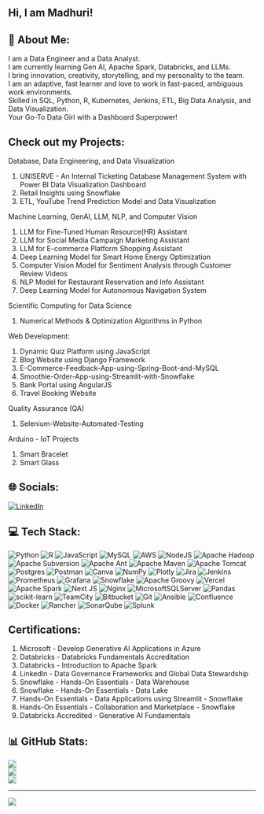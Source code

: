 ## Hi, I am Madhuri! 

## 💫 About Me:
I am a Data Engineer and a Data Analyst.<br>I am currently learning Gen AI, Apache Spark, Databricks, and LLMs.<br>I bring innovation, creativity, storytelling, and my personality to the team. <br>I am an adaptive, fast learner and love to work in fast-paced, ambiguous work environments.<br>Skilled in SQL, Python, R, Kubernetes, Jenkins, ETL, Big Data Analysis, and Data Visualization.<br>Your Go-To Data Girl with a Dashboard Superpower!<br>

## Check out my Projects:

Database, Data Engineering, and Data Visualization <br>

1. UNISERVE - An Internal Ticketing Database Management System with Power BI Data Visualization Dashboard <br>
2. Retail Insights using Snowflake <br>
3. ETL, YouTube Trend Prediction Model and Data Visualization <br>

Machine Learning, GenAI, LLM, NLP, and Computer Vision <br>

1. LLM for Fine-Tuned Human Resource(HR) Assistant <br>
2. LLM for Social Media Campaign Marketing Assistant <br>
3. LLM for E-commerce Platform Shopping Assistant <br>
4. Deep Learning Model for Smart Home Energy Optimization <br>
5. Computer Vision Model for Sentiment Analysis through Customer Review Videos  <br>
6. NLP Model for Restaurant Reservation and Info Assistant  <br>
7. Deep Learning Model for Autonomous Navigation System <br>

Scientific Computing for Data Science <br>

1. Numerical Methods & Optimization Algorithms in Python

Web Development: <br>
1. Dynamic Quiz Platform using JavaScript <br>
2. Blog Website using Django Framework <br>
3. E-Commerce-Feedback-App-using-Spring-Boot-and-MySQL <br>
4. Smoothie-Order-App-using-Streamlit-with-Snowflake <br>
5. Bank Portal using AngularJS <br>
6. Travel Booking Website <br>

Quality Assurance (QA) <br>

1. Selenium-Website-Automated-Testing <br>

Arduino - IoT Projects <br>

1. Smart Bracelet <br>
2. Smart Glass <br>

## 🌐 Socials:
[![LinkedIn](https://img.shields.io/badge/LinkedIn-%230077B5.svg?logo=linkedin&logoColor=white)](https://linkedin.com/in/madhurinnaik) 

## 💻 Tech Stack:
![Python](https://img.shields.io/badge/python-3670A0?style=for-the-badge&logo=python&logoColor=ffdd54) ![R](https://img.shields.io/badge/r-%23276DC3.svg?style=for-the-badge&logo=r&logoColor=white) ![JavaScript](https://img.shields.io/badge/javascript-%23323330.svg?style=for-the-badge&logo=javascript&logoColor=%23F7DF1E) ![MySQL](https://img.shields.io/badge/mysql-4479A1.svg?style=for-the-badge&logo=mysql&logoColor=white) ![AWS](https://img.shields.io/badge/AWS-%23FF9900.svg?style=for-the-badge&logo=amazon-aws&logoColor=white) ![NodeJS](https://img.shields.io/badge/node.js-6DA55F?style=for-the-badge&logo=node.js&logoColor=white) ![Apache Hadoop](https://img.shields.io/badge/Apache%20Hadoop-66CCFF?style=for-the-badge&logo=apachehadoop&logoColor=black) ![Apache Subversion](https://img.shields.io/badge/subversion-%23809CC9.svg?style=for-the-badge&logo=subversion&logoColor=white) ![Apache Ant](https://img.shields.io/badge/Apache%20Ant-A81C7D?style=for-the-badge&logo=Apache%20Ant&logoColor=white) ![Apache Maven](https://img.shields.io/badge/Apache%20Maven-C71A36?style=for-the-badge&logo=Apache%20Maven&logoColor=white) ![Apache Tomcat](https://img.shields.io/badge/apache%20tomcat-%23F8DC75.svg?style=for-the-badge&logo=apache-tomcat&logoColor=black) ![Postgres](https://img.shields.io/badge/postgres-%23316192.svg?style=for-the-badge&logo=postgresql&logoColor=white) ![Postman](https://img.shields.io/badge/Postman-FF6C37?style=for-the-badge&logo=postman&logoColor=white) ![Canva](https://img.shields.io/badge/Canva-%2300C4CC.svg?style=for-the-badge&logo=Canva&logoColor=white) ![NumPy](https://img.shields.io/badge/numpy-%23013243.svg?style=for-the-badge&logo=numpy&logoColor=white) ![Plotly](https://img.shields.io/badge/Plotly-%233F4F75.svg?style=for-the-badge&logo=plotly&logoColor=white) ![Jira](https://img.shields.io/badge/jira-%230A0FFF.svg?style=for-the-badge&logo=jira&logoColor=white) ![Jenkins](https://img.shields.io/badge/jenkins-%232C5263.svg?style=for-the-badge&logo=jenkins&logoColor=white) ![Prometheus](https://img.shields.io/badge/Prometheus-E6522C?style=for-the-badge&logo=Prometheus&logoColor=white) ![Grafana](https://img.shields.io/badge/grafana-%23F46800.svg?style=for-the-badge&logo=grafana&logoColor=white) ![Snowflake](https://img.shields.io/badge/snowflake-%2329B5E8.svg?style=for-the-badge&logo=snowflake&logoColor=white) ![Apache Groovy](https://img.shields.io/badge/Apache%20Groovy-4298B8.svg?style=for-the-badge&logo=Apache+Groovy&logoColor=white) ![Vercel](https://img.shields.io/badge/vercel-%23000000.svg?style=for-the-badge&logo=vercel&logoColor=white) ![Apache Spark](https://img.shields.io/badge/Apache%20Spark-FDEE21?style=for-the-badge&logo=apachespark&logoColor=black) ![Next JS](https://img.shields.io/badge/Next-black?style=for-the-badge&logo=next.js&logoColor=white) ![Nginx](https://img.shields.io/badge/nginx-%23009639.svg?style=for-the-badge&logo=nginx&logoColor=white) ![MicrosoftSQLServer](https://img.shields.io/badge/Microsoft%20SQL%20Server-CC2927?style=for-the-badge&logo=microsoft%20sql%20server&logoColor=white) ![Pandas](https://img.shields.io/badge/pandas-%23150458.svg?style=for-the-badge&logo=pandas&logoColor=white) ![scikit-learn](https://img.shields.io/badge/scikit--learn-%23F7931E.svg?style=for-the-badge&logo=scikit-learn&logoColor=white) ![TeamCity](https://img.shields.io/badge/teamcity-000000.svg?style=for-the-badge&logo=teamcity&logoColor=white) ![Bitbucket](https://img.shields.io/badge/bitbucket-%230047B3.svg?style=for-the-badge&logo=bitbucket&logoColor=white) ![Git](https://img.shields.io/badge/git-%23F05033.svg?style=for-the-badge&logo=git&logoColor=white) ![Ansible](https://img.shields.io/badge/ansible-%231A1918.svg?style=for-the-badge&logo=ansible&logoColor=white) ![Confluence](https://img.shields.io/badge/confluence-%23172BF4.svg?style=for-the-badge&logo=confluence&logoColor=white) ![Docker](https://img.shields.io/badge/docker-%230db7ed.svg?style=for-the-badge&logo=docker&logoColor=white) ![Rancher](https://img.shields.io/badge/rancher-%230075A8.svg?style=for-the-badge&logo=rancher&logoColor=white) ![SonarQube](https://img.shields.io/badge/SonarQube-black?style=for-the-badge&logo=sonarqube&logoColor=4E9BCD) ![Splunk](https://img.shields.io/badge/splunk-%23000000.svg?style=for-the-badge&logo=splunk&logoColor=white)

## Certifications:

1. Microsoft - Develop Generative AI Applications in Azure
2. Databricks - Databricks Fundamentals Accreditation
3. Databricks - Introduction to Apache Spark
4. LinkedIn - Data Governance Frameworks and Global Data Stewardship
5. Snowflake - Hands-On Essentials - Data Warehouse
6. Snowflake - Hands-On Essentials - Data Lake
7. Hands-On Essentials - Data Applications using Streamlit - Snowflake
8. Hands-On Essentials - Collaboration and Marketplace - Snowflake
9. Databricks Accredited - Generative AI Fundamentals

## 📊 GitHub Stats:
![](https://github-readme-stats.vercel.app/api?username=madhurinaik3101&theme=default&hide_border=false&include_all_commits=true&count_private=false)<br/>
![](https://nirzak-streak-stats.vercel.app/?user=madhurinaik3101&theme=default&hide_border=false)<br/>
![](https://github-readme-stats.vercel.app/api/top-langs/?username=madhurinaik3101&theme=default&hide_border=false&include_all_commits=true&count_private=false&layout=compact)

---
[![](https://visitcount.itsvg.in/api?id=madhurinaik3101&icon=0&color=0)](https://visitcount.itsvg.in)

<!-- Proudly created with GPRM ( https://gprm.itsvg.in ) -->
